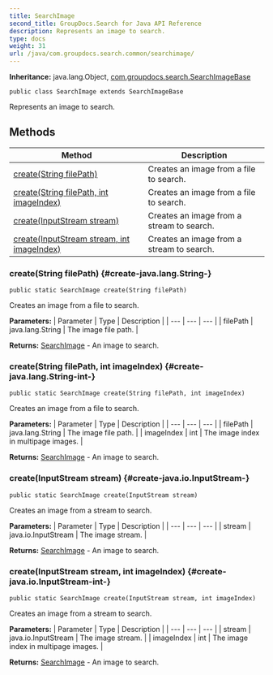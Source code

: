 ```yaml
---
title: SearchImage
second_title: GroupDocs.Search for Java API Reference
description: Represents an image to search.
type: docs
weight: 31
url: /java/com.groupdocs.search.common/searchimage/
---
```

**Inheritance:**
java.lang.Object, [com.groupdocs.search.SearchImageBase](../../com.groupdocs.search/searchimagebase)
```
public class SearchImage extends SearchImageBase
```

Represents an image to search.
## Methods

| Method | Description |
| --- | --- |
| [create(String filePath)](#create-java.lang.String-) | Creates an image from a file to search. |
| [create(String filePath, int imageIndex)](#create-java.lang.String-int-) | Creates an image from a file to search. |
| [create(InputStream stream)](#create-java.io.InputStream-) | Creates an image from a stream to search. |
| [create(InputStream stream, int imageIndex)](#create-java.io.InputStream-int-) | Creates an image from a stream to search. |
### create(String filePath) {#create-java.lang.String-}
```
public static SearchImage create(String filePath)
```


Creates an image from a file to search.

**Parameters:**
| Parameter | Type | Description |
| --- | --- | --- |
| filePath | java.lang.String | The image file path. |

**Returns:**
[SearchImage](../../com.groupdocs.search.common/searchimage) - An image to search.
### create(String filePath, int imageIndex) {#create-java.lang.String-int-}
```
public static SearchImage create(String filePath, int imageIndex)
```


Creates an image from a file to search.

**Parameters:**
| Parameter | Type | Description |
| --- | --- | --- |
| filePath | java.lang.String | The image file path. |
| imageIndex | int | The image index in multipage images. |

**Returns:**
[SearchImage](../../com.groupdocs.search.common/searchimage) - An image to search.
### create(InputStream stream) {#create-java.io.InputStream-}
```
public static SearchImage create(InputStream stream)
```


Creates an image from a stream to search.

**Parameters:**
| Parameter | Type | Description |
| --- | --- | --- |
| stream | java.io.InputStream | The image stream. |

**Returns:**
[SearchImage](../../com.groupdocs.search.common/searchimage) - An image to search.
### create(InputStream stream, int imageIndex) {#create-java.io.InputStream-int-}
```
public static SearchImage create(InputStream stream, int imageIndex)
```


Creates an image from a stream to search.

**Parameters:**
| Parameter | Type | Description |
| --- | --- | --- |
| stream | java.io.InputStream | The image stream. |
| imageIndex | int | The image index in multipage images. |

**Returns:**
[SearchImage](../../com.groupdocs.search.common/searchimage) - An image to search.
